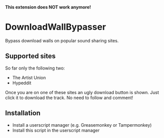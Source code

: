 
**This extension does NOT work anymore!**

# DownloadWallBypasser
Bypass download walls on popular sound sharing sites.

## Supported sites
So far only the following two:
+ The Artist Union
+ Hypeddit

Once you are on one of these sites an ugly download button is shown. Just click it to download the track. No need to follow and comment!

## Installation
+ Install a userscript manager (e.g. Greasemonkey or Tampermonkey)
+ Install this script in the userscript manager
